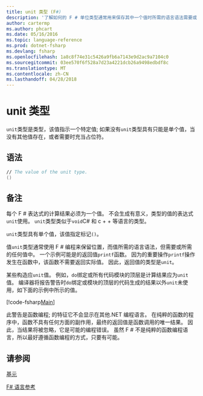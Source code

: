 ```yaml
---
title: unit 类型 (F#)
description: '了解如何的 F # 单位类型通常用来保存其中一个值时所需的语言语法需要或所需的任何值的位置。'
author: cartermp
ms.author: phcart
ms.date: 05/16/2016
ms.topic: language-reference
ms.prod: dotnet-fsharp
ms.devlang: fsharp
ms.openlocfilehash: 1a8c8f74e31c5426a9fb6a7143e9d2ac9a7104c0
ms.sourcegitcommit: 03ee570f6f528a7d23a4221dcb26a9498edbdf8c
ms.translationtype: MT
ms.contentlocale: zh-CN
ms.lasthandoff: 04/28/2018
---
```

# <a name="unit-type"></a>unit 类型

`unit`类型是类型，该值指示一个特定值; 如果没有`unit`类型具有只能是单个值，当没有其他值存在，或者需要时充当占位符。


## <a name="syntax"></a>语法

```fsharp
// The value of the unit type.
()
```

## <a name="remarks"></a>备注
每个 F # 表达式的计算结果必须为一个值。 不会生成有意义，类型的值的表达式`unit`使用。 `unit`类型类似于`void`C# 和 c + + 等语言的类型。

`unit`类型具有单个值，该值指定标记`()`。

值`unit`类型通常使用 F # 编程来保留位置，而值所需的语言语法，但需要或所需的任何值中。 一个示例可能是的返回值`printf`函数。 因为的重要操作`printf`操作发生在函数中，该函数不需要返回实际值。 因此，返回值的类型是`unit`。

某些构造应`unit`值。 例如，`do`绑定或所有代码模块的顶层是计算结果应为`unit`值。 编译器将报告警告时`do`绑定或模块的顶层的代码生成的结果以外`unit`未使用，如下面的示例中所示的值。

[!code-fsharp[Main](../../../samples/snippets/fsharp/lang-ref-1/snippet901.fs)]

此警告是函数编程; 的特征它不会显示在其他.NET 编程语言。 在纯粹的函数的程序中，函数不具有任何方面的副作用，最终的返回值是函数调用的唯一结果。 因此，当结果将被忽略，它是可能的编程错误。 虽然 F # 不是纯粹的函数编程语言，所以最好遵循函数编程的方式，只要有可能。

## <a name="see-also"></a>请参阅
[基元](primitive-types.md)

[F# 语言参考](index.md)
